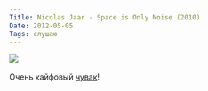 ```yaml
---
Title: Nicolas Jaar - Space is Only Noise (2010)
Date: 2012-05-05
Tags: слушаю
---
```


<div class="text"><img src="http://dl.dropbox.com/u/140528/site/nicolas_jaar-space.jpg" /><br /><br />
Очень кайфовый <a href="http://www.discogs.com/Nicolas-Jaar-Space-Is-Only-Noise/master/305947">чувак</a>! </div>
